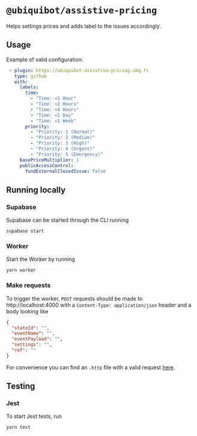 # `@ubiquibot/assistive-pricing`

Helps settings prices and adds label to the issues accordingly.

## Usage
Example of valid configuration:
```yml
 - plugin: https://ubiquibot-assistive-pricing.ubq.fi
   type: github
   with:
     labels:
       time:
         - "Time: <1 Hour"
         - "Time: <2 Hours"
         - "Time: <4 Hours"
         - "Time: <1 Day"
         - "Time: <1 Week"
       priority:
         - "Priority: 1 (Normal)"
         - "Priority: 2 (Medium)"
         - "Priority: 3 (High)"
         - "Priority: 4 (Urgent)"
         - "Priority: 5 (Emergency)"
     basePriceMultiplier: 1
     publicAccessControl:
       fundExternalClosedIssue: false
```

## Running locally
### Supabase
Supabase can be started through the CLI running
```shell
supabase start
```

### Worker
Start the Worker by running
```shell
yarn worker
```

### Make requests
To trigger the worker, `POST` requests should be made to http://localhost:4000 with a `Content-Type: application/json` 
header and a body 
looking like
```json
{
  "stateId": "",
  "eventName": "",
  "eventPayload": "",
  "settings": "",
  "ref": ""
}
```
For convenience you can find an `.http` file with a valid request [here](/tests/http/request.http).

## Testing

### Jest
To start Jest tests, run
```shell
yarn test
```
